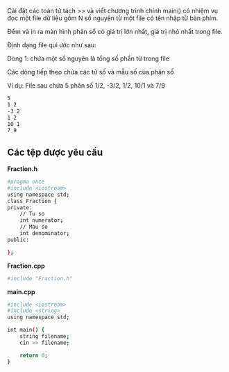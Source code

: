 Cài đặt các toán tử tách >> và viết chương trình chính main() có nhiệm vụ đọc một file dữ liệu gồm N số nguyên từ một file có tên nhập từ bàn phím.

Đếm và in ra màn hình phân số có giá trị lớn nhất, giá trị nhỏ nhất trong file.

Định dạng file qui ước như sau:

Dòng 1: chứa một số nguyên là tổng số phần tử trong file

Các dòng tiếp theo chứa các tử số và mẫu số của phân số

Ví dụ: File sau chứa 5 phân số 1/2, -3/2, 1/2, 10/1 và 7/9

```bash
5
1 2
-3 2
1 2
10 1
7 9
```

## Các tệp được yêu cầu

**Fraction.h**

```bash
#pragma once
#include <iostream>
using namespace std;
class Fraction {
private:
	// Tu so
	int numerator;
	// Mau so
	int denominator;
public:

};
```

**Fraction.cpp**

```bash
#include "Fraction.h"
```

**main.cpp**

```bash
#include <iostream>
#include <string>
using namespace std;

int main() {
    string filename;
    cin >> filename;

    return 0;
}
```
